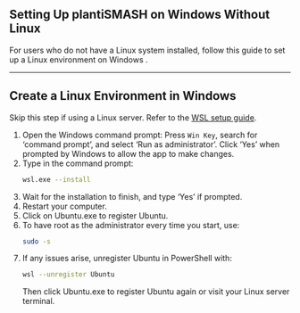 ## Setting Up plantiSMASH on Windows Without Linux 

For users who do not have a Linux system installed, follow this guide to set up a Linux environment on Windows .

---

## Create a Linux Environment in Windows

Skip this step if using a Linux server. Refer to the [WSL setup guide](https://medium.com/@larysha.rothmann/getting-started-with-wsl-for-bioinformatics-setting-up-a-fully-functional-and-pretty-53b9c79b5380).

1. Open the Windows command prompt: Press `Win Key`, search for ‘command prompt’, and select ‘Run as administrator’. Click ‘Yes’ when prompted by Windows to allow the app to make changes.
2. Type in the command prompt: 
   ```bash
   wsl.exe --install
   ```
3. Wait for the installation to finish, and type ‘Yes’ if prompted.
4. Restart your computer.
5. Click on Ubuntu.exe to register Ubuntu.
6. To have root as the administrator every time you start, use:
   ```bash
   sudo -s
   ```
7. If any issues arise, unregister Ubuntu in PowerShell with:
   ```bash
   wsl --unregister Ubuntu
   ```
   Then click Ubuntu.exe to register Ubuntu again or visit your Linux server terminal. 

